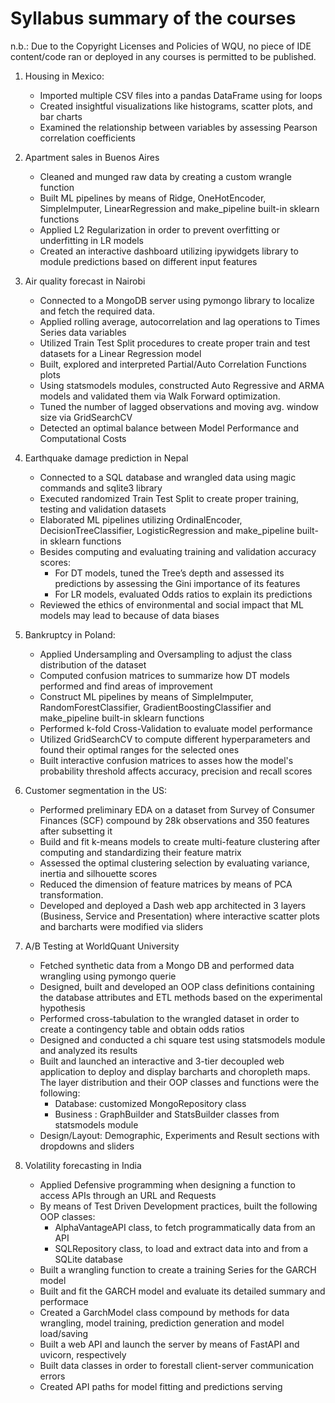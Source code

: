 # Syllabus summary of the courses

n.b.: Due to the Copyright Licenses and Policies of WQU, no piece of IDE content/code ran or deployed in any courses is permitted to be published.
&nbsp;&nbsp;       
1. Housing in Mexico:
   
   + Imported multiple CSV files into a pandas DataFrame using for loops
   + Created insightful visualizations like histograms, scatter plots, and bar charts
   + Examined the relationship between variables by assessing Pearson correlation coefficients

2. Apartment sales in Buenos Aires
   
   +	Cleaned and munged raw data by creating a custom wrangle function
   +	Built ML pipelines by means of Ridge, OneHotEncoder, SimpleImputer, LinearRegression and make_pipeline built-in sklearn functions
   +	Applied L2 Regularization in order to prevent overfitting or underfitting in LR models
   +	Created an interactive dashboard utilizing ipywidgets library to module predictions based on different input features

3. Air quality forecast in Nairobi 
	+ Connected to a MongoDB server using pymongo library to localize and fetch the required data.
	+ Applied rolling average, autocorrelation and lag operations to Times Series data variables
	+ Utilized Train Test Split procedures to create proper train and test datasets for a Linear Regression model
	+ Built, explored and interpreted Partial/Auto Correlation Functions plots
	+ Using statsmodels modules, constructed Auto Regressive and ARMA models and validated them via Walk Forward optimization.
	+ Tuned the number of lagged observations and moving avg. window size via GridSearchCV 
	+ Detected an optimal balance between Model Performance and Computational Costs

4. Earthquake damage prediction in Nepal
	+ Connected to a SQL database and wrangled data using magic commands and sqlite3 library
   + Executed randomized Train Test Split to create proper training, testing and validation datasets
	+ Elaborated ML pipelines utilizing OrdinalEncoder, DecisionTreeClassifier, LogisticRegression and make_pipeline built-in sklearn functions
	+ Besides computing and evaluating training and validation accuracy scores:
	   	+ For DT models, tuned the Tree’s depth and assessed its predictions by assessing the Gini importance of its features
	   	+ For LR models, evaluated Odds ratios to explain its predictions
	+ Reviewed the ethics of environmental and social impact that ML models may lead to because of data biases

5. Bankruptcy in Poland:
	+ Applied Undersampling and Oversampling to adjust the class distribution of the dataset
	+ Computed confusion matrices to summarize how DT models performed and find areas of improvement
	+ Construct ML pipelines by means of SimpleImputer, RandomForestClassifier, GradientBoostingClassifier and make_pipeline built-in sklearn functions
	+ Performed k-fold Cross-Validation to evaluate model performance
	+ Utilized GridSearchCV to compute different hyperparameters and found their optimal ranges for the selected ones
	+ Built interactive confusion matrices to asses how the model's probability threshold affects accuracy, precision and recall scores

6. Customer segmentation in the US:
	+ Performed preliminary EDA on a dataset from Survey of Consumer Finances (SCF) compound by 28k observations and 350 features after subsetting it
	+ Build and fit k-means models to create multi-feature clustering after computing and standardizing their feature matrix
	+ Assessed the optimal clustering selection by evaluating variance, inertia and silhouette scores
	+ Reduced the dimension of feature matrices by means of PCA transformation.
	+ Developed and deployed a Dash web app architected in 3 layers (Business, Service and Presentation) where interactive scatter plots and barcharts were modified via sliders

7. A/B Testing at WorldQuant University
	+ Fetched synthetic data from a Mongo DB and performed data wrangling using pymongo querie
	+ Designed, built and developed an OOP class definitions containing the database attributes and ETL methods based on the experimental hypothesis
	+ Performed cross-tabulation to the wrangled dataset in order to create a contingency table and obtain odds ratios
	+ Designed and conducted a chi square test using statsmodels module and analyzed its results
	+ Built and launched an interactive and 3-tier decoupled web application to deploy and display barcharts and choropleth maps. The layer distribution and their OOP classes and functions were the following:
	  + Database: customized MongoRepository class
	  + Business : GraphBuilder and StatsBuilder classes from statsmodels module
 	+ Design/Layout: Demographic, Experiments and Result sections with dropdowns and sliders

8. Volatility forecasting in India
	+ Applied Defensive programming when designing a function to access APIs through an URL and Requests
	+ By means of Test Driven Development practices, built the following OOP classes:
	 	+ AlphaVantageAPI class, to fetch programmatically data from an API 
		+ SQLRepository class, to load and extract data into and from a SQLite database 
	+ Built a wrangling function to create a training Series for the GARCH model
	+ Built and fit the GARCH model and evaluate its detailed summary and performace 
	+ Created a GarchModel class compound by methods for data wrangling, model training, prediction generation and model load/saving
	+ Built a web API and launch the server by means of FastAPI and uvicorn, respectively
	+ Built data classes in order to forestall client-server communication errors
	+ Created API paths for model fitting and predictions serving 
